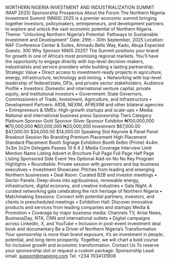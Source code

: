 NORTHERN NIGERIA INVESTMENT AND INDUSTRIALIZATION
SUMMIT (MAP 2025)
Sponsorship Prospectus
About the Forum
The Northern Nigeria Investment Summit (NNIIS) 2025 is a premier
economic summit bringing together investors, policymakers, entrepreneurs, and
development partners to explore and unlock the vast economic potential of
Northern Nigeria.
Theme: “Unlocking Northern Nigeria’s Potential: Pathways to Sustainable
Investment and Development”
Date: 29th – 30th September, 2025
Location: NAF Conference Center & Suites, Ahmadu Bello Way, Kado, Abuja
Expected Guests: 300
Why Sponsor NNIIS 2025?
The Summit positions your brand for growth in one of Africa’s most promising
regional markets. You'll have the opportunity to engage directly with top-level
decision-makers, industrialists and service providers while building a lasting
partnership.
Strategic Value
• Direct access to investment-ready projects in agriculture, energy,
infrastructure, technology and mining.
• Networking with top-level leadership of federal/state, DFIs, and private
sector stakeholders.
Audience Profile
• Investors: Domestic and international venture capital, private equity,
and institutional investors
• Government: State Governors, Commissioners of Trade, Investment,
Agriculture, and Infrastructure
• Development Partners: AfDB, NEXIM, AFREXIM and other bilateral
agencies
• Entrepreneurs & SMEs: High-growth startups and scale-ups
• Media: National and international business press
Sponsorship Tiers
Category Platinum
Sponsor Gold Sponsor Silver
Sponsor Exhibitor
₦100,000,000
₦70,000,000
₦50,000,000
₦20,000,000
Investment
$67,000.00
$47,000.00
$34,000.00
$14,000.00
Speaking Slot Keynote & Panel Panel Breakout
Session No
Branding Premium
Placement High Placement Standard
Placement
Booth
Signage
Exhibition
Booth 6x6m (Prime) 4x4m 3x3m 2x2m
Delegate
Passes 10 6 4 2
Media
Coverage Interview Limit Mention Name Listing
Advert in
Brochure Full Page Full Page Half Page Listing
Sponsored Side
Event Yes Optional Add-on No No
Key Program Highlights
• Roundtable: Private session with governors and top business executives
• Investment Showcase: Pitches from leading and emerging Northern
businesses
• Deal Room: Curated B2B and investor meetings
• Sector Panels: Deep-dives into agribusiness, renewable energy,
infrastructure, digital economy, and creative industries
• Gala Night: A curated networking gala celebrating the rich heritage of
Northern Nigeria
• Matchmaking Sessions: Connect with potential partners, investors, and clients in prescheduled meetings
• Exhibition Hall: Discover innovative products and services from leading companies and startups
Media & Promotion
• Coverage by major business media: Channels TV, Arise News,
BusinessDay, NTA, CNN and international outlets
• Digital campaigns across LinkedIn, X, and YouTube
• Inclusion in post-event investment deal book and documentary
Be a Driver of Northern Nigeria’s Transformation
Your sponsorship is more than brand exposure, it’s an investment in people,
potential, and long-term prosperity. Together, we will chart a bold course for
inclusive growth and economic transformation.
Contact Us
To reserve your sponsorship slot or request a custom package:
Sponsorship Lead:
email: support@mapinng.com
Tel: +234 7034131908
